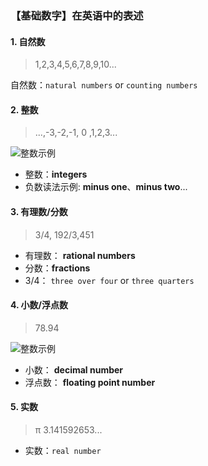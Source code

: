 ### 【基础数字】在英语中的表述

#### 1. 自然数
> 1,2,3,4,5,6,7,8,9,10...

自然数：`natural numbers` or `counting numbers`

#### 2. 整数
> ...,-3,-2,-1, 0 ,1,2,3...

![整数示例](/imgs/num.png)

- 整数：**integers**
- 负数读法示例: **minus one**、**minus two**...

#### 3. 有理数/分数
> 3/4, 192/3,451

- 有理数： **rational numbers**
- 分数：**fractions**
- 3/4： `three over four` or `three quarters`

#### 4. 小数/浮点数
> 78.94

![整数示例](/imgs/ref_decimals.gif)

- 小数： **decimal number**
- 浮点数： **floating point number**

#### 5. 实数
> π 3.141592653...

- 实数：`real number`
